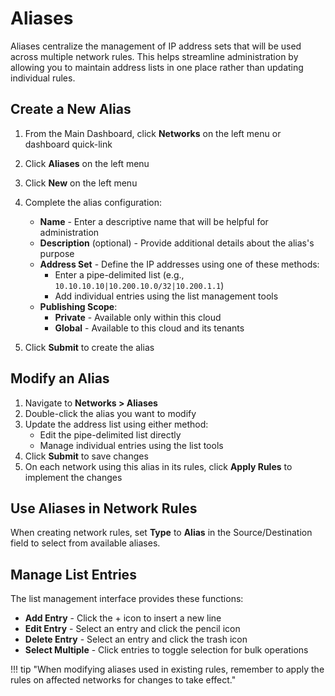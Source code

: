 # Aliases

Aliases centralize the management of IP address sets that will be used across multiple network rules. This helps streamline administration by allowing you to maintain address lists in one place rather than updating individual rules.

## Create a New Alias

1. From the Main Dashboard, click **Networks** on the left menu or dashboard quick-link
2. Click **Aliases** on the left menu
3. Click **New** on the left menu
4. Complete the alias configuration:

    - **Name** - Enter a descriptive name that will be helpful for administration
    - **Description** (optional) - Provide additional details about the alias's purpose
    - **Address Set** - Define the IP addresses using one of these methods:
        - Enter a pipe-delimited list (e.g., `10.10.10.10|10.200.10.0/32|10.200.1.1`)
        - Add individual entries using the list management tools
    - **Publishing Scope**:
        - **Private** - Available only within this cloud
        - **Global** - Available to this cloud and its tenants

5. Click **Submit** to create the alias

## Modify an Alias

1. Navigate to **Networks > Aliases**
2. Double-click the alias you want to modify
3. Update the address list using either method:
    - Edit the pipe-delimited list directly 
    - Manage individual entries using the list tools
4. Click **Submit** to save changes
5. On each network using this alias in its rules, click **Apply Rules** to implement the changes

## Use Aliases in Network Rules

When creating network rules, set **Type** to **Alias** in the Source/Destination field to select from available aliases.

## Manage List Entries

The list management interface provides these functions:

- **Add Entry** - Click the + icon to insert a new line
- **Edit Entry** - Select an entry and click the pencil icon
- **Delete Entry** - Select an entry and click the trash icon
- **Select Multiple** - Click entries to toggle selection for bulk operations

!!! tip "When modifying aliases used in existing rules, remember to apply the rules on affected networks for changes to take effect."
